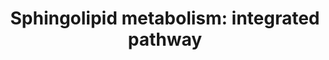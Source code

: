 ---
annotations:
- id: PW:0000197
  parent: classic metabolic pathway
  type: Pathway Ontology
  value: sphingolipid metabolic pathway
- id: PW:0000162
  parent: classic metabolic pathway
  type: Pathway Ontology
  value: sphingolipid biosynthetic pathway
- id: PW:0000454
  parent: classic metabolic pathway
  type: Pathway Ontology
  value: cholesterol biosynthetic pathway
- id: PW:0000745
  parent: classic metabolic pathway
  type: Pathway Ontology
  value: sphingomyelin metabolic pathway
authors:
- DeSl
- Khanspers
- Eweitz
- Conroy lipids
- Egonw
- Ddigles
citedin:
- link: PMC9512912
  title: 'Identification of the effects of COVID-19 on patients with pulmonary fibrosis
    and lung cancer: a bioinformatics analysis and literature review (2022)'
- link: PMC9519890
  title: 'Tissue-specific pathway activities: A retrospective analysis in COVID-19
    patients (2022)'
- link: 10.1007/s13770-023-00621-1
  title: Reconstructed Human Skin with Hypodermis Shows Essential Role of Adipose
    Tissue in Skin Metabolism (2024)
communities:
- Lipids
description: This pathway is inspired by the [Lipidmaps>Sphingolipids pathway (all
  chain lengths)](https://lipidmaps.org/pathway/pathways_maps). Sphingolipids are
  a class of lipids, which act as signal transduction and cell recognition molecules.  This
  pathway shows all different tail lengths and their conversions into specific products.
  All products are annotated with lipid-specific identifiers (if available). The general
  overview pathway can be found [here](https://www.wikipathways.org/index.php/Pathway:WP4344).
last-edited: 2025-07-05
ndex: c6e642ff-8b6c-11eb-9e72-0ac135e8bacf
organisms:
- Homo sapiens
redirect_from:
- /index.php/Pathway:WP4726
- /instance/WP4726
- /instance/WP4726_r139764
revision: r139764
schema-jsonld:
- '@context': https://schema.org/
  '@id': https://wikipathways.github.io/pathways/WP4726.html
  '@type': Dataset
  creator:
    '@type': Organization
    name: WikiPathways
  description: This pathway is inspired by the [Lipidmaps>Sphingolipids pathway (all
    chain lengths)](https://lipidmaps.org/pathway/pathways_maps). Sphingolipids are
    a class of lipids, which act as signal transduction and cell recognition molecules.  This
    pathway shows all different tail lengths and their conversions into specific products.
    All products are annotated with lipid-specific identifiers (if available). The
    general overview pathway can be found [here](https://www.wikipathways.org/index.php/Pathway:WP4344).
  keywords:
  - 1-Hexadecenal
  - 3-keto-sphinganine
  - ADP
  - ASAH1
  - ATP
  - C16 Cer
  - C16 GlcCer
  - C16 SM
  - C16DH GlcCer
  - C16DH SM
  - C16DH-Cer
  - C18 Cer
  - C18 GlcCer
  - C18 SM
  - C18DH GlcCer
  - C18DH SM
  - C18DH-Cer
  - C20 Cer
  - C20 GlcCer
  - C20 SM
  - C20DH GlcCer
  - C20DH SM
  - C20DH-Cer
  - C22 Cer
  - C22 GlcCer
  - C22 SM
  - C22DH GlcCer
  - C22DH SM
  - C22DH-Cer
  - C24 Cer
  - C24 GlcCer
  - C24 SM
  - C24:1 Cer
  - C24:1 GlcCer
  - C24:1 SM
  - C24:1DH GlcCer
  - C24:1DH SM
  - C24:1DH-Cer
  - C24DH GlcCer
  - C24DH SM
  - C24DH-Cer
  - C26 Cer
  - C26 GlcCer
  - C26 SM
  - C26:1 Cer
  - C26:1 GlcCer
  - C26:1 SM
  - C26:1DH GlcCer
  - C26:1DH SM
  - C26:1DH-Cer
  - C26DH GlcCer
  - C26DH SM
  - C26DH-Cer
  - CERK
  - CERS1
  - CERS2
  - CERS3
  - CERS4
  - CERS5
  - CERS6
  - CoA(16:0)
  - CoA(18:0)
  - CoA(20:0)
  - CoA(22:0)
  - CoA(24:0)
  - CoA(24:1)
  - CoA(26:0)
  - CoA(26:1)
  - DEGS1
  - DEGS2
  - Ethanolamine-phosphate
  - Hexadecanal
  - H₂O
  - KDSR
  - PLPP3
  - Palmitoyl-CoA
  - Ppap2a
  - Ppap2c
  - SGMS1
  - SGMS2
  - SGPL1
  - SGPP1
  - SGPP2
  - SMPD1
  - SPHK1
  - SPHK2
  - SPTLC1
  - SPTLC2
  - Serine
  - Sphinganine
  - Sphinganine-1-phosphate
  - Sphingosine
  - Sphingosine-1-phosphate
  - UGCG
  - UGT8
  license: CC0
  name: 'Sphingolipid metabolism: integrated pathway'
seo: CreativeWork
title: 'Sphingolipid metabolism: integrated pathway'
wpid: WP4726
---